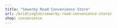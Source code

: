 ```yaml
---
title: "Sewerby Road Convenience Store"
url: /bridlington/sewerby-road-convenience-store/
shop: convenience
---
```

